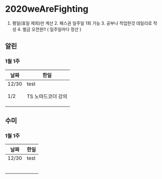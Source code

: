 # 2020weAreFighting

1. 평일(휴일 제외)만 계산 2. 패스권 일주일 1회 가능 3. 공부나 작업한것 데일리로 작성 4. 벌금 오천원!! ( 일주일마다 정산 )

## 알린
### 1월 1주
| 날짜  | 한일  |
|---|---|
|  12/30 | test  |
|   |   |
|   |   |
|  1/2 | TS 노마드코더 강의   |
|   |   |
|   |   |
|   |   |

## 수미
### 1월 1주
| 날짜  | 한일  |
|---|---|
|  12/30 | test  |
|   |   |
|   |   |
|   |   |
|   |   |
|   |   |
|   |   |
